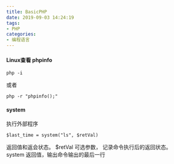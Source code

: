 ```yaml
---
title: BasicPHP
date: 2019-09-03 14:24:19
tags:
- PHP
categories: 
- 编程语言
---
```

#### Linux查看 phpinfo
```
php -i
```
或者
```
php -r "phpinfo();"
```
#### system
执行外部程序
```
$last_time = system("ls", $retVal)
```
返回值和返会状态。 
$retVal 可选参数， 记录命令执行后的返回状态。<br>
system 返回值，输出命令输出的最后一行